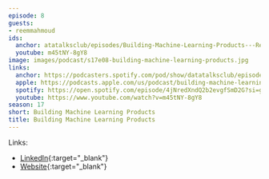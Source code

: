 ```yaml
---
episode: 8
guests:
- reemmahmoud
ids:
  anchor: atatalksclub/episodes/Building-Machine-Learning-Products---Reem-Mahmoud-e2gttcd
  youtube: m45tNY-8gY8
image: images/podcast/s17e08-building-machine-learning-products.jpg
links:
  anchor: https://podcasters.spotify.com/pod/show/datatalksclub/episodes/Building-Machine-Learning-Products---Reem-Mahmoud-e2gttcd
  apple: https://podcasts.apple.com/us/podcast/building-machine-learning-products-reem-mahmoud/id1541710331?i=1000649393833
  spotify: https://open.spotify.com/episode/4jNredXndQ2b2evgfSmD2G?si=gU2kT-zXSX27hDPgLtwMgQ
  youtube: https://www.youtube.com/watch?v=m45tNY-8gY8
season: 17
short: Building Machine Learning Products
title: Building Machine Learning Products
---
```


Links:

* [LinkedIn](https://www.linkedin.com/in/reemmahmoud/recent-activity/all/){:target="_blank"}
* [Website](https://topmate.io/reem_mahmoud){:target="_blank"}